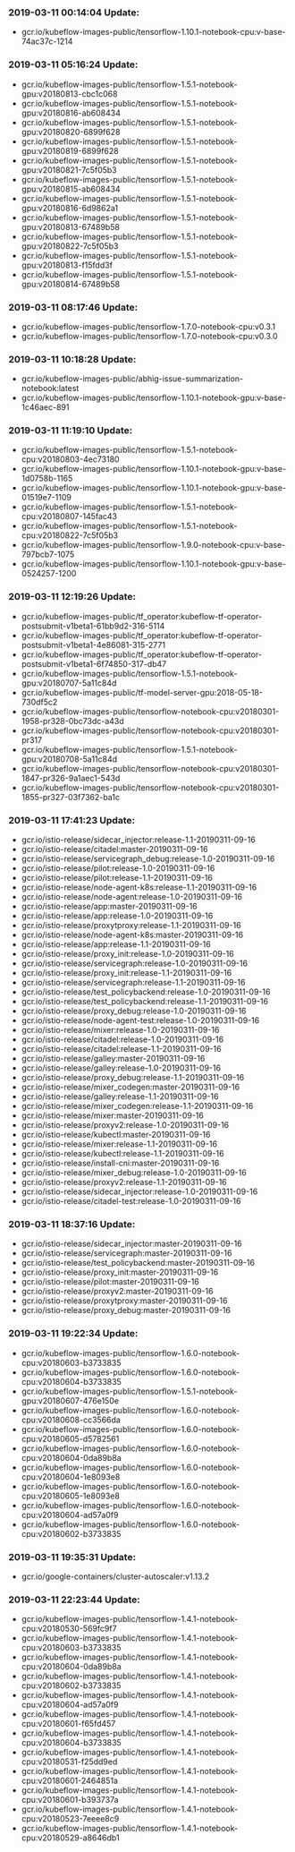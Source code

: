 ### 2019-03-11 00:14:04 Update:

- gcr.io/kubeflow-images-public/tensorflow-1.10.1-notebook-cpu:v-base-74ac37c-1214
### 2019-03-11 05:16:24 Update:

- gcr.io/kubeflow-images-public/tensorflow-1.5.1-notebook-gpu:v20180813-cbc1c068
- gcr.io/kubeflow-images-public/tensorflow-1.5.1-notebook-gpu:v20180816-ab608434
- gcr.io/kubeflow-images-public/tensorflow-1.5.1-notebook-gpu:v20180820-6899f628
- gcr.io/kubeflow-images-public/tensorflow-1.5.1-notebook-gpu:v20180819-6899f628
- gcr.io/kubeflow-images-public/tensorflow-1.5.1-notebook-gpu:v20180821-7c5f05b3
- gcr.io/kubeflow-images-public/tensorflow-1.5.1-notebook-gpu:v20180815-ab608434
- gcr.io/kubeflow-images-public/tensorflow-1.5.1-notebook-gpu:v20180816-6d9862a1
- gcr.io/kubeflow-images-public/tensorflow-1.5.1-notebook-gpu:v20180813-67489b58
- gcr.io/kubeflow-images-public/tensorflow-1.5.1-notebook-gpu:v20180822-7c5f05b3
- gcr.io/kubeflow-images-public/tensorflow-1.5.1-notebook-gpu:v20180813-f15fdd3f
- gcr.io/kubeflow-images-public/tensorflow-1.5.1-notebook-gpu:v20180814-67489b58
### 2019-03-11 08:17:46 Update:

- gcr.io/kubeflow-images-public/tensorflow-1.7.0-notebook-cpu:v0.3.1
- gcr.io/kubeflow-images-public/tensorflow-1.7.0-notebook-cpu:v0.3.0
### 2019-03-11 10:18:28 Update:

- gcr.io/kubeflow-images-public/abhig-issue-summarization-notebook:latest
- gcr.io/kubeflow-images-public/tensorflow-1.10.1-notebook-gpu:v-base-1c46aec-891
### 2019-03-11 11:19:10 Update:

- gcr.io/kubeflow-images-public/tensorflow-1.5.1-notebook-cpu:v20180803-4ec73180
- gcr.io/kubeflow-images-public/tensorflow-1.10.1-notebook-gpu:v-base-1d0758b-1165
- gcr.io/kubeflow-images-public/tensorflow-1.10.1-notebook-gpu:v-base-01519e7-1109
- gcr.io/kubeflow-images-public/tensorflow-1.5.1-notebook-cpu:v20180807-145fac43
- gcr.io/kubeflow-images-public/tensorflow-1.5.1-notebook-cpu:v20180822-7c5f05b3
- gcr.io/kubeflow-images-public/tensorflow-1.9.0-notebook-cpu:v-base-797bcb7-1075
- gcr.io/kubeflow-images-public/tensorflow-1.10.1-notebook-gpu:v-base-0524257-1200
### 2019-03-11 12:19:26 Update:

- gcr.io/kubeflow-images-public/tf_operator:kubeflow-tf-operator-postsubmit-v1beta1-61bb9d2-316-5114
- gcr.io/kubeflow-images-public/tf_operator:kubeflow-tf-operator-postsubmit-v1beta1-4e86081-315-2771
- gcr.io/kubeflow-images-public/tf_operator:kubeflow-tf-operator-postsubmit-v1beta1-6f74850-317-db47
- gcr.io/kubeflow-images-public/tensorflow-1.5.1-notebook-gpu:v20180707-5a11c84d
- gcr.io/kubeflow-images-public/tf-model-server-gpu:2018-05-18-730df5c2
- gcr.io/kubeflow-images-public/tensorflow-notebook-cpu:v20180301-1958-pr328-0bc73dc-a43d
- gcr.io/kubeflow-images-public/tensorflow-notebook-cpu:v20180301-pr317
- gcr.io/kubeflow-images-public/tensorflow-1.5.1-notebook-gpu:v20180708-5a11c84d
- gcr.io/kubeflow-images-public/tensorflow-notebook-cpu:v20180301-1847-pr326-9a1aec1-543d
- gcr.io/kubeflow-images-public/tensorflow-notebook-cpu:v20180301-1855-pr327-03f7362-ba1c
### 2019-03-11 17:41:23 Update:

- gcr.io/istio-release/sidecar_injector:release-1.1-20190311-09-16
- gcr.io/istio-release/citadel:master-20190311-09-16
- gcr.io/istio-release/servicegraph_debug:release-1.0-20190311-09-16
- gcr.io/istio-release/pilot:release-1.0-20190311-09-16
- gcr.io/istio-release/pilot:release-1.1-20190311-09-16
- gcr.io/istio-release/node-agent-k8s:release-1.1-20190311-09-16
- gcr.io/istio-release/node-agent:release-1.0-20190311-09-16
- gcr.io/istio-release/app:master-20190311-09-16
- gcr.io/istio-release/app:release-1.0-20190311-09-16
- gcr.io/istio-release/proxytproxy:release-1.1-20190311-09-16
- gcr.io/istio-release/node-agent-k8s:master-20190311-09-16
- gcr.io/istio-release/app:release-1.1-20190311-09-16
- gcr.io/istio-release/proxy_init:release-1.0-20190311-09-16
- gcr.io/istio-release/servicegraph:release-1.0-20190311-09-16
- gcr.io/istio-release/proxy_init:release-1.1-20190311-09-16
- gcr.io/istio-release/servicegraph:release-1.1-20190311-09-16
- gcr.io/istio-release/test_policybackend:release-1.0-20190311-09-16
- gcr.io/istio-release/test_policybackend:release-1.1-20190311-09-16
- gcr.io/istio-release/proxy_debug:release-1.0-20190311-09-16
- gcr.io/istio-release/node-agent-test:release-1.0-20190311-09-16
- gcr.io/istio-release/mixer:release-1.0-20190311-09-16
- gcr.io/istio-release/citadel:release-1.0-20190311-09-16
- gcr.io/istio-release/citadel:release-1.1-20190311-09-16
- gcr.io/istio-release/galley:master-20190311-09-16
- gcr.io/istio-release/galley:release-1.0-20190311-09-16
- gcr.io/istio-release/proxy_debug:release-1.1-20190311-09-16
- gcr.io/istio-release/mixer_codegen:master-20190311-09-16
- gcr.io/istio-release/galley:release-1.1-20190311-09-16
- gcr.io/istio-release/mixer_codegen:release-1.1-20190311-09-16
- gcr.io/istio-release/mixer:master-20190311-09-16
- gcr.io/istio-release/proxyv2:release-1.0-20190311-09-16
- gcr.io/istio-release/kubectl:master-20190311-09-16
- gcr.io/istio-release/mixer:release-1.1-20190311-09-16
- gcr.io/istio-release/kubectl:release-1.1-20190311-09-16
- gcr.io/istio-release/install-cni:master-20190311-09-16
- gcr.io/istio-release/mixer_debug:release-1.0-20190311-09-16
- gcr.io/istio-release/proxyv2:release-1.1-20190311-09-16
- gcr.io/istio-release/sidecar_injector:release-1.0-20190311-09-16
- gcr.io/istio-release/citadel-test:release-1.0-20190311-09-16
### 2019-03-11 18:37:16 Update:

- gcr.io/istio-release/sidecar_injector:master-20190311-09-16
- gcr.io/istio-release/servicegraph:master-20190311-09-16
- gcr.io/istio-release/test_policybackend:master-20190311-09-16
- gcr.io/istio-release/proxy_init:master-20190311-09-16
- gcr.io/istio-release/pilot:master-20190311-09-16
- gcr.io/istio-release/proxyv2:master-20190311-09-16
- gcr.io/istio-release/proxytproxy:master-20190311-09-16
- gcr.io/istio-release/proxy_debug:master-20190311-09-16
### 2019-03-11 19:22:34 Update:

- gcr.io/kubeflow-images-public/tensorflow-1.6.0-notebook-cpu:v20180603-b3733835
- gcr.io/kubeflow-images-public/tensorflow-1.6.0-notebook-cpu:v20180604-b3733835
- gcr.io/kubeflow-images-public/tensorflow-1.5.1-notebook-gpu:v20180607-476e150e
- gcr.io/kubeflow-images-public/tensorflow-1.6.0-notebook-cpu:v20180608-cc3566da
- gcr.io/kubeflow-images-public/tensorflow-1.6.0-notebook-cpu:v20180605-d5782561
- gcr.io/kubeflow-images-public/tensorflow-1.6.0-notebook-cpu:v20180604-0da89b8a
- gcr.io/kubeflow-images-public/tensorflow-1.6.0-notebook-cpu:v20180604-1e8093e8
- gcr.io/kubeflow-images-public/tensorflow-1.6.0-notebook-cpu:v20180605-1e8093e8
- gcr.io/kubeflow-images-public/tensorflow-1.6.0-notebook-cpu:v20180604-ad57a0f9
- gcr.io/kubeflow-images-public/tensorflow-1.6.0-notebook-cpu:v20180602-b3733835
### 2019-03-11 19:35:31 Update:

- gcr.io/google-containers/cluster-autoscaler:v1.13.2
### 2019-03-11 22:23:44 Update:

- gcr.io/kubeflow-images-public/tensorflow-1.4.1-notebook-cpu:v20180530-569fc9f7
- gcr.io/kubeflow-images-public/tensorflow-1.4.1-notebook-cpu:v20180603-b3733835
- gcr.io/kubeflow-images-public/tensorflow-1.4.1-notebook-cpu:v20180604-0da89b8a
- gcr.io/kubeflow-images-public/tensorflow-1.4.1-notebook-cpu:v20180602-b3733835
- gcr.io/kubeflow-images-public/tensorflow-1.4.1-notebook-cpu:v20180604-ad57a0f9
- gcr.io/kubeflow-images-public/tensorflow-1.4.1-notebook-cpu:v20180601-f65fd457
- gcr.io/kubeflow-images-public/tensorflow-1.4.1-notebook-cpu:v20180604-b3733835
- gcr.io/kubeflow-images-public/tensorflow-1.4.1-notebook-cpu:v20180531-f25dd9ed
- gcr.io/kubeflow-images-public/tensorflow-1.4.1-notebook-cpu:v20180601-2464851a
- gcr.io/kubeflow-images-public/tensorflow-1.4.1-notebook-cpu:v20180601-b393737a
- gcr.io/kubeflow-images-public/tensorflow-1.4.1-notebook-cpu:v20180523-7eeee8c9
- gcr.io/kubeflow-images-public/tensorflow-1.4.1-notebook-cpu:v20180529-a8646db1
